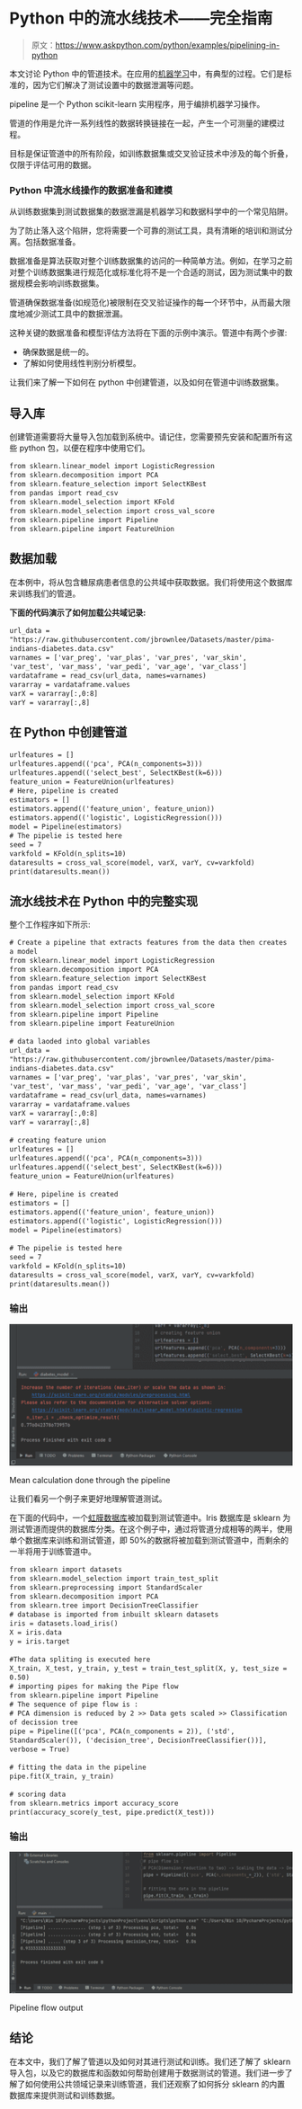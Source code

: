 # Python 中的流水线技术——完全指南

> 原文：<https://www.askpython.com/python/examples/pipelining-in-python>

本文讨论 Python 中的管道技术。在应用的[机器学习](https://www.askpython.com/python/machine-learning-introduction)中，有典型的过程。它们是标准的，因为它们解决了测试设置中的数据泄漏等问题。

pipeline 是一个 Python scikit-learn 实用程序，用于编排机器学习操作。

管道的作用是允许一系列线性的数据转换链接在一起，产生一个可测量的建模过程。

目标是保证管道中的所有阶段，如训练数据集或交叉验证技术中涉及的每个折叠，仅限于评估可用的数据。

### Python 中流水线操作的数据准备和建模

从训练数据集到测试数据集的数据泄漏是机器学习和数据科学中的一个常见陷阱。

为了防止落入这个陷阱，您将需要一个可靠的测试工具，具有清晰的培训和测试分离。包括数据准备。

数据准备是算法获取对整个训练数据集的访问的一种简单方法。例如，在学习之前对整个训练数据集进行规范化或标准化将不是一个合适的测试，因为测试集中的数据规模会影响训练数据集。

管道确保数据准备(如规范化)被限制在交叉验证操作的每一个环节中，从而最大限度地减少测试工具中的数据泄漏。

这种关键的数据准备和模型评估方法将在下面的示例中演示。管道中有两个步骤:

*   确保数据是统一的。
*   了解如何使用线性判别分析模型。

让我们来了解一下如何在 python 中创建管道，以及如何在管道中训练数据集。

## 导入库

创建管道需要将大量导入包加载到系统中。请记住，您需要预先安装和配置所有这些 python 包，以便在程序中使用它们。

```
from sklearn.linear_model import LogisticRegression
from sklearn.decomposition import PCA
from sklearn.feature_selection import SelectKBest
from pandas import read_csv
from sklearn.model_selection import KFold
from sklearn.model_selection import cross_val_score
from sklearn.pipeline import Pipeline
from sklearn.pipeline import FeatureUnion

```

## 数据加载

在本例中，将从包含糖尿病患者信息的公共域中获取数据。我们将使用这个数据库来训练我们的管道。

**下面的代码演示了如何加载公共域记录:**

```
url_data = "https://raw.githubusercontent.com/jbrownlee/Datasets/master/pima-indians-diabetes.data.csv"
varnames = ['var_preg', 'var_plas', 'var_pres', 'var_skin', 'var_test', 'var_mass', 'var_pedi', 'var_age', 'var_class']
vardataframe = read_csv(url_data, names=varnames)
vararray = vardataframe.values
varX = vararray[:,0:8]
varY = vararray[:,8]

```

## 在 Python 中创建管道

```
urlfeatures = []
urlfeatures.append(('pca', PCA(n_components=3)))
urlfeatures.append(('select_best', SelectKBest(k=6)))
feature_union = FeatureUnion(urlfeatures)
# Here, pipeline is created
estimators = []
estimators.append(('feature_union', feature_union))
estimators.append(('logistic', LogisticRegression()))
model = Pipeline(estimators)
# The pipelie is tested here
seed = 7
varkfold = KFold(n_splits=10)
dataresults = cross_val_score(model, varX, varY, cv=varkfold)
print(dataresults.mean())

```

## 流水线技术在 Python 中的完整实现

整个工作程序如下所示:

```
# Create a pipeline that extracts features from the data then creates a model
from sklearn.linear_model import LogisticRegression
from sklearn.decomposition import PCA
from sklearn.feature_selection import SelectKBest
from pandas import read_csv
from sklearn.model_selection import KFold
from sklearn.model_selection import cross_val_score
from sklearn.pipeline import Pipeline
from sklearn.pipeline import FeatureUnion

# data laoded into global variables
url_data = "https://raw.githubusercontent.com/jbrownlee/Datasets/master/pima-indians-diabetes.data.csv"
varnames = ['var_preg', 'var_plas', 'var_pres', 'var_skin', 'var_test', 'var_mass', 'var_pedi', 'var_age', 'var_class']
vardataframe = read_csv(url_data, names=varnames)
vararray = vardataframe.values
varX = vararray[:,0:8]
varY = vararray[:,8]

# creating feature union
urlfeatures = []
urlfeatures.append(('pca', PCA(n_components=3)))
urlfeatures.append(('select_best', SelectKBest(k=6)))
feature_union = FeatureUnion(urlfeatures)

# Here, pipeline is created
estimators = []
estimators.append(('feature_union', feature_union))
estimators.append(('logistic', LogisticRegression()))
model = Pipeline(estimators)

# The pipelie is tested here
seed = 7
varkfold = KFold(n_splits=10)
dataresults = cross_val_score(model, varX, varY, cv=varkfold)
print(dataresults.mean())

```

### 输出

![pipleline_output.png](img/1e85bdfca5931e0d9e7def04cf4fc239.png)

Mean calculation done through the pipeline

让我们看另一个例子来更好地理解管道测试。

在下面的代码中，一个[虹膜数据库](https://www.askpython.com/python/examples/principal-component-analysis)被加载到测试管道中。Iris 数据库是 sklearn 为测试管道而提供的数据库分类。在这个例子中，通过将管道分成相等的两半，使用单个数据库来训练和测试管道，即 50%的数据将被加载到测试管道中，而剩余的一半将用于训练管道中。

```
from sklearn import datasets
from sklearn.model_selection import train_test_split
from sklearn.preprocessing import StandardScaler
from sklearn.decomposition import PCA
from sklearn.tree import DecisionTreeClassifier
# database is imported from inbuilt sklearn datasets
iris = datasets.load_iris()
X = iris.data
y = iris.target

#The data spliting is executed here
X_train, X_test, y_train, y_test = train_test_split(X, y, test_size = 0.50)
# importing pipes for making the Pipe flow
from sklearn.pipeline import Pipeline
# The sequence of pipe flow is :
# PCA dimension is reduced by 2 >> Data gets scaled >> Classification of decission tree
pipe = Pipeline([('pca', PCA(n_components = 2)), ('std', StandardScaler()), ('decision_tree', DecisionTreeClassifier())], verbose = True)

# fitting the data in the pipeline
pipe.fit(X_train, y_train)

# scoring data
from sklearn.metrics import accuracy_score
print(accuracy_score(y_test, pipe.predict(X_test)))

```

### 输出

![pipeline_flow.png](img/cf836d2581b23a5028398c0bfae6247d.png)

Pipeline flow output

## 结论

在本文中，我们了解了管道以及如何对其进行测试和训练。我们还了解了 sklearn 导入包，以及它的数据库和函数如何帮助创建用于数据测试的管道。我们进一步了解了如何使用公共领域记录来训练管道，我们还观察了如何拆分 sklearn 的内置数据库来提供测试和训练数据。